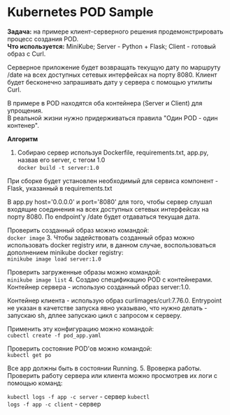 # Kubernetes POD Sample

**Задача:** на примере клиент-серверного решения продемонстрировать процесс создания POD.  
**Что используется:** MiniKube; Server - Python + Flask; Client - готовый образ с Curl.

Серверное приложение будет возвращать текущую дату по маршруту /date на всех доступных сетевых интерфейсах на порту 8080.
Клиент будет бесконечно запрашивать дату у сервера с помощью утилиты Curl.

В примере в POD находятся оба контейнера (Server и Client) для упрощения.  
В реальной жизни нужно придерживаться правила "Один POD - один контенер".

**Алгоритм**
1. Собираю сервер используя Dockerfile, requirements.txt, app.py, назвав его server, с тегом 1.0  
  <code>docker build -t server:1.0</code>

  При сборке будет установлен необходимый для сервиса компонент - Flask, указанный в requirements.txt  
  
  В app.py host='0.0.0.0' и port='8080' для того, чтобы сервер слушал входящие соединения на всех доступных сетевых интерфейсах на порту 8080. По endpoint'у /date будет отдаваться текущая дата.  
  
  Проверить созданный образ можно командой:  
  <code>docker image</code>
3. Чтобы задействовать созданный образ можно использовать docker registry или, в данном случае, воспользоваться дополнением minikube docker registry:  
  <code>minikube image load server:1.0</code>  
  
  Проверить загруженные образы можно командой:  
  <code>minikube image list</code>
4. Создаю спецификацию POD с контейнерами.
   Контейнер сервера - использую созданный образ server:1.0.  
   
   Контейнер клиента - использую образ curlimages/curl:7.76.0. Entrypoint не указан в качетстве запуска явно указываю, что нужно делать - запускаю sh, дплее запускаю цикл с запросом к серверу.  
   
   Применить эту конфигурацию можно командой:  
   <code>cubectl create -f pod_app.yaml</code>  
   
   Проверить состояние POD'ов можно командой:  
   <code>kubectl get po</code>  
   
   Все app должны быть в состоянии Running.
5. Вроверка работы.
   Проверить работу сервера или клиента можно просмотрев их логи с помощью команд:  
   
   <code>kubectl logs -f app -c server</code> - сервер
   <code>kubectl logs -f app -c client</code> - сервер
